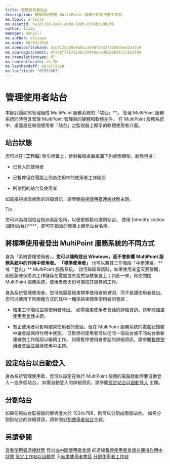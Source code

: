 ```yaml
---
title: 管理使用者站台
description: 瞭解如何管理 MultiPoint 服務中的使用者工作站
ms.topic: article
ms.assetid: b418578d-3a4c-49b0-90db-8389b320b2f6
author: lizap
manager: dongill
ms.author: elizapo
ms.date: 08/04/2016
ms.openlocfilehash: bcbf12b3d9a9a83cab98fb342f325436e42a17a9
ms.sourcegitcommit: dfa48f77b751dbc34409aced628eb2f17c912f08
ms.translationtype: MT
ms.contentlocale: zh-TW
ms.lasthandoff: 08/07/2020
ms.locfileid: "87951863"
---
```

# <a name="manage-user-stations"></a>管理使用者站台
本節討論如何管理組成 MultiPoint 服務系統的「站台」**。 管理 MultiPoint 服務系統同時包含管理 MultiPoint 管理員的硬體和軟體元件。 在 MultiPoint 服務系統中，桌面是在每個使用者「站台」之監視器上顯示的軟體使用者介面。

## <a name="station-status"></a>站台狀態
您可以在 [**工作站**] 索引標籤上，針對每個桌面視圖下列狀態類型。狀態包括：

-   已登入的使用者

-   已暫停但在電腦上仍為使用中的使用者工作階段

-   所使用的站台及使用者

如需檢視桌面狀態的詳細資訊，請參閱[檢視使用者連線狀態](View-User-Connection-Status.md)主題。

>[!TIP]
> 您可以為每個站台指派易記名稱，以便更輕鬆地識別站台。 使用 [Identify station (識別站台)]****，即可在指派的螢幕上顯示站台名稱。

## <a name="different-ways-to-log-standard-users-off-of-the-multipoint-services-system"></a>將標準使用者登出 MultiPoint 服務系統的不同方式
身為「系統管理使用者」**，您可以隨時登出 Windows，而不會影響 MultiPoint 服務系統中的作用中使用者。 「標準使用者」** 也可以將其工作階段「中斷連線」** 或「登出」** MultiPoint 服務系統。 啟用磁碟保護時，如果使用者當天要離開，則應該確保將其工作儲存在電腦或外接式存放裝置上；如此一來，即使關閉 MultiPoint 服務系統，使用者改天仍可擷取其儲存的工作。

身為系統管理使用者，您可能需要結束標準使用者的*會話*，而不是讓使用者登出。 您可以使用下列兩種方式的其中一種來結束標準使用者的會話：

-   結束工作階段並將使用者登出。 如需結束使用者會話的詳細資訊，請參閱[結束使用者會話](End-a-User-Session.md)主題。

-   暫止使用者以暫時結束使用者的會話，但在 MultiPoint 服務系統的電腦記憶體中讓會話保持作用中狀態。 已暫停的使用者可以從同一個站台或不同站台重新連線到工作階段以繼續工作。 如需暫停使用者會話的詳細資訊，請參閱[暫停使用者會話並保持](Suspend-and-Leave-User-Session-Active.md)使用中主題。

## <a name="set-a-station-to-automatically-log-on"></a>設定站台以自動登入
身為系統管理使用者，您可以設定在執行 MultiPoint 服務的電腦啟動時要自動登入一或多個站台。 如需自動登入的詳細資訊，請參閱[設定站台以自動登入](Set-up-a-Station-for-Automatic-Logon.md) 主題。

## <a name="split-a-station"></a>分割站台
如果任何站台監視器的解析度大於 1024x768，則可以分割成兩個站台。 如需分割到站台的詳細資訊，請參閱[分割使用者站台](Split-a-User-Station.md)主題。

## <a name="see-also"></a>另請參閱
[查看使用者連接狀態](View-User-Connection-Status.md) 
登出[或中斷使用者會話](Log-off-or-Disconnect-User-Sessions.md) 
 的連線[暫停使用者會話並保持作用中狀態](Suspend-and-Leave-User-Session-Active.md) 
[設定工作站以自動登](Set-up-a-Station-for-Automatic-Logon.md) 
 入[結束使用者會話](End-a-User-Session.md) 
[分割使用者工作站](Split-a-User-Station.md)